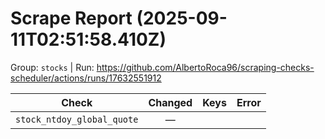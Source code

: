 # Scrape Report (2025-09-11T02:51:58.410Z)

Group: `stocks`  |  Run: https://github.com/AlbertoRoca96/scraping-checks-scheduler/actions/runs/17632551912

| Check | Changed | Keys | Error |
|---|:---:|:--|:--|
| `stock_ntdoy_global_quote` | — |  |  |
